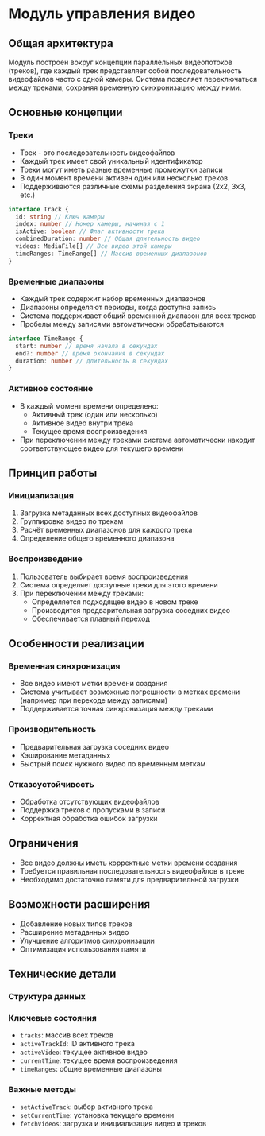 # Модуль управления видео

## Общая архитектура

Модуль построен вокруг концепции параллельных видеопотоков (треков), где каждый трек представляет собой последовательность видеофайлов часто с одной камеры. Система позволяет переключаться между треками, сохраняя временную синхронизацию между ними.

## Основные концепции

### Треки
- Трек - это последовательность видеофайлов
- Каждый трек имеет свой уникальный идентификатор
- Треки могут иметь разные временные промежутки записи
- В один момент времени активен один или несколько треков
- Поддерживаются различные схемы разделения экрана (2x2, 3x3, etc.)

```typescript
interface Track {
  id: string // Ключ камеры
  index: number // Номер камеры, начиная с 1
  isActive: boolean // Флаг активности трека
  combinedDuration: number // Общая длительность видео
  videos: MediaFile[] // Все видео этой камеры
  timeRanges: TimeRange[] // Массив временных диапазонов
}
```

### Временные диапазоны
- Каждый трек содержит набор временных диапазонов
- Диапазоны определяют периоды, когда доступна запись
- Система поддерживает общий временной диапазон для всех треков
- Пробелы между записями автоматически обрабатываются

````typescript
interface TimeRange {
  start: number // время начала в секундах
  end?: number // время окончания в секундах
  duration: number // длительность в секундах
}
````

### Активное состояние
- В каждый момент времени определено:
  - Активный трек (один или несколько)
  - Активное видео внутри трека
  - Текущее время воспроизведения
- При переключении между треками система автоматически находит соответствующее видео для текущего времени

## Принцип работы

### Инициализация
1. Загрузка метаданных всех доступных видеофайлов
2. Группировка видео по трекам
3. Расчёт временных диапазонов для каждого трека
4. Определение общего временного диапазона

### Воспроизведение
1. Пользователь выбирает время воспроизведения
2. Система определяет доступные треки для этого времени
3. При переключении между треками:
   - Определяется подходящее видео в новом треке
   - Производится предварительная загрузка соседних видео
   - Обеспечивается плавный переход

## Особенности реализации

### Временная синхронизация
- Все видео имеют метки времени создания
- Система учитывает возможные погрешности в метках времени (например при переходе между записями)
- Поддерживается точная синхронизация между треками

### Производительность
- Предварительная загрузка соседних видео
- Кэширование метаданных
- Быстрый поиск нужного видео по временным меткам

### Отказоустойчивость
- Обработка отсутствующих видеофайлов
- Поддержка треков с пропусками в записи
- Корректная обработка ошибок загрузки

## Ограничения
- Все видео должны иметь корректные метки времени создания
- Требуется правильная последовательность видеофайлов в треке
- Необходимо достаточно памяти для предварительной загрузки

## Возможности расширения
- Добавление новых типов треков
- Расширение метаданных видео
- Улучшение алгоритмов синхронизации
- Оптимизация использования памяти

## Технические детали

### Структура данных


### Ключевые состояния

- `tracks`: массив всех треков
- `activeTrackId`: ID активного трека
- `activeVideo`: текущее активное видео
- `currentTime`: текущее время воспроизведения
- `timeRanges`: общие временные диапазоны

### Важные методы

- `setActiveTrack`: выбор активного трека
- `setCurrentTime`: установка текущего времени
- `fetchVideos`: загрузка и инициализация видео и треков
